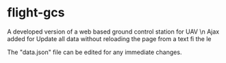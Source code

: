 # flight-gcs
A developed version of a web based ground control station for UAV \n
Ajax added for Update all data without reloading the page from a text fi the le

The "data.json" file can be edited for any immediate changes.
